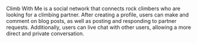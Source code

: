 Climb With Me is a social network that connects rock climbers who are looking for a climbing partner. After creating a profile,
users can make and comment on blog posts, as well as posting and responding to partner requests. Additionally, users can live chat with other
users, allowing a more direct and private conversation.
